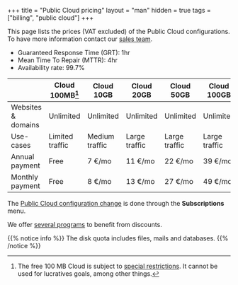 +++
title = "Public Cloud pricing"
layout = "man"
hidden = true
tags = ["billing", "public cloud"]
+++

This page lists the prices (VAT excluded) of the Public Cloud configurations. To have more information contact our [sales team](https://www.alwaysdata.com/en/).

* Guaranteed Response Time (GRT): 1hr
* Mean Time To Repair (MTTR): 4hr
* Availability rate: 99.7%

|                    | Cloud 100MB[^1] | Cloud 10GB     | Cloud 20GB    | Cloud 50GB    | Cloud 100GB | Cloud 150GB | Cloud 300GB |
| ------------------ | --------------- | -------------- | ------------- | ------------- | --------------- | --------------- | --------------- |
| Websites & domains | Unlimited       | Unlimited      | Unlimited     | Unlimited     | Unlimited       | Unlimited       | Unlimited       |
| Use-cases          | Limited traffic | Medium traffic | Large traffic | Large traffic | Large traffic   | Large traffic   | Large traffic   |
| Annual payment   | Free            | 7 €/mo          | 11 €/mo        | 22 €/mo        | 39 €/mo             | 59 €/mo             | 109 €/mo            |
| Monthly payment    | Free            | 8 €/mo            | 13 €/mo          | 27 €/mo          | 49 €/mo            | 69 €/mo            | 135 €/mo           |

The [Public Cloud configuration change](accounts/billing/upgrade-your-plan) is done through the **Subscriptions** menu.

We offer [several programs](accounts/programs) to benefit from discounts.

{{% notice info %}}
The disk quota includes files, mails and databases.
{{% /notice %}}

[^1]: The free 100 MB Cloud is subject to [special restrictions](accounts/public-cloud-restrictions#free-plan). It cannot be used for lucratives goals, among other things.
